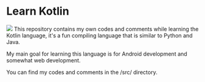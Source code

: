 # Learn Kotlin

![](https://upload.wikimedia.org/wikipedia/commons/thumb/7/74/Kotlin-logo.svg/512px-Kotlin-logo.svg.png)
This repository contains my own codes and comments while learning the Kotlin language, it's a fun compiling language that is similar to Python and Java.

My main goal for learning this language is for Android development and somewhat web development.

You can find my codes and comments in the /src/ directory.
